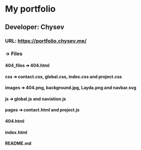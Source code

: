 # My portfolio

## Developer: Chysev
### URL: https://portfolio.chysev.me/
### → Files

#### 404_files ➜ 404.html

#### css ➜ contact.css, global.css, index.css and project.css

#### images ➜ 404.png, background.jpg, Layda.png and navbar.svg

#### js ➜ global.js and naviation.js

#### pages ➜ contact.html and project.js

#### 404.html

#### index.html

#### README.md
